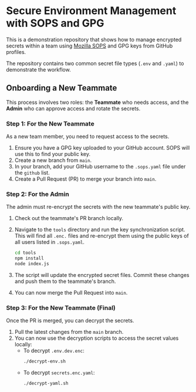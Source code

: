 # Secure Environment Management with SOPS and GPG

This is a demonstration repository that shows how to manage encrypted secrets within a team using [Mozilla SOPS](https://github.com/mozilla/sops) and GPG keys from GitHub profiles.

The repository contains two common secret file types (`.env` and `.yaml`) to demonstrate the workflow.

## Onboarding a New Teammate

This process involves two roles: the **Teammate** who needs access, and the **Admin** who can approve access and rotate the secrets.

### Step 1: For the New Teammate

As a new team member, you need to request access to the secrets.

1.  Ensure you have a GPG key uploaded to your GitHub account. SOPS will use this to find your public key.
2.  Create a new branch from `main`.
3.  In your branch, add your GitHub username to the `.sops.yaml` file under the `github` list.
4.  Create a Pull Request (PR) to merge your branch into `main`.

### Step 2: For the Admin

The admin must re-encrypt the secrets with the new teammate's public key.

1.  Check out the teammate's PR branch locally.
2.  Navigate to the `tools` directory and run the key synchronization script. This will find all `.enc.` files and re-encrypt them using the public keys of all users listed in `.sops.yaml`.

    ```bash
    cd tools
    npm install
    node index.js
    ```

3.  The script will update the encrypted secret files. Commit these changes and push them to the teammate's branch.
4.  You can now merge the Pull Request into `main`.

### Step 3: For the New Teammate (Final)

Once the PR is merged, you can decrypt the secrets.

1.  Pull the latest changes from the `main` branch.
2.  You can now use the decryption scripts to access the secret values locally:
    - To decrypt `.env.dev.enc`:
      ```bash
      ./decrypt-env.sh
      ```
    - To decrypt `secrets.enc.yaml`:
      ```bash
      ./decrypt-yaml.sh
      ```
